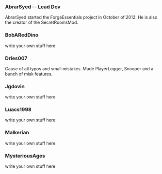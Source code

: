 ### AbrarSyed  -- Lead Dev
AbrarSyed started the ForgeEssentials project in October of 2012. He is also the creator of the SecretRoomsMod.

### BobARedDino
write your own stuff here

### Dries007
Cause of all typos and small mistakes. 
Made PlayerLogger, Snooper and a bunch of misk features.

### Jgdovin
write your own stuff here

### Luacs1998
write your own stuff here

### Malkerian
write your own stuff here

### MysteriousAges
write your own stuff here